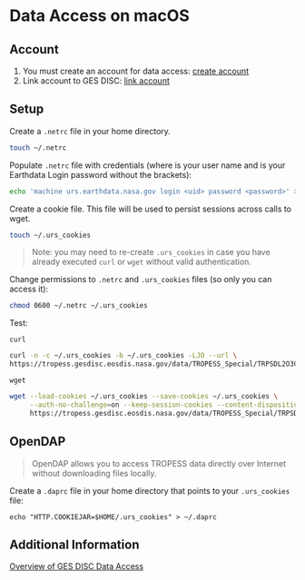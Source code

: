# Data Access on macOS

## Account

1. You must create an account for data access:
   [create account](https://wiki.earthdata.nasa.gov/display/EL/How+To+Register+For+an+EarthData+Login+Profile)
2. Link account to GES DISC: [link account](https://disc.gsfc.nasa.gov/earthdata-login)

## Setup

Create a `.netrc` file in your home directory.

```sh
touch ~/.netrc
```

Populate `.netrc` file with credentials (where <uid> is your user name and <password> is your Earthdata Login password without the brackets):

```sh
echo 'machine urs.earthdata.nasa.gov login <uid> password <password>' >> ~/.netrc 
```

Create a cookie file. This file will be used to persist sessions across calls to wget.

```sh
touch ~/.urs_cookies
```

> Note: you may need to re-create `.urs_cookies` in case you have already executed `curl` or `wget` without valid authentication.

Change permissions to `.netrc` and `.urs_cookies` files (so only you can access it):

```sh
chmod 0600 ~/.netrc ~/.urs_cookies
```

Test:

`curl`

```bash
curl -n -c ~/.urs_cookies -b ~/.urs_cookies -LJO --url \
https://tropess.gesdisc.eosdis.nasa.gov/data/TROPESS_Special/TRPSDL2O3CRSWCF.1/doc/TROPESS_West_Coast_Fires_README_2-23-21.pdf
```

`wget`

```bash
wget --load-cookies ~/.urs_cookies --save-cookies ~/.urs_cookies \
     --auth-no-challenge=on --keep-session-cookies --content-disposition \
     https://tropess.gesdisc.eosdis.nasa.gov/data/TROPESS_Special/TRPSDL2O3CRSWCF.1/doc/TROPESS_West_Coast_Fires_README_2-23-21.pdf
```

## OpenDAP

> OpenDAP allows you to access TROPESS data directly over Internet without downloading files locally.

Create a `.daprc` file in your home directory that points to your `.urs_cookies` file:

```
echo "HTTP.COOKIEJAR=$HOME/.urs_cookies" > ~/.daprc 
```

## Additional Information

[Overview of GES DISC Data Access](https://disc.gsfc.nasa.gov/data-access)
